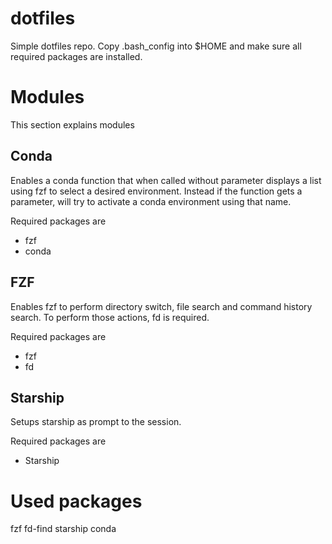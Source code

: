 # dotfiles
Simple dotfiles repo. Copy .bash_config into $HOME and make sure all required packages are installed.

# Modules
This section explains modules

## Conda
Enables a conda function that when called without parameter displays a list using fzf to select a desired environment.
Instead if the function gets a parameter, will try to activate a conda environment using that name.

Required packages are
- fzf
- conda

## FZF
Enables fzf to perform directory switch, file search and command history search. To perform those actions, fd is required.

Required packages are
- fzf
- fd

## Starship
Setups starship as prompt to the session.

Required packages are
- Starship



# Used packages
fzf
fd-find
starship
conda
